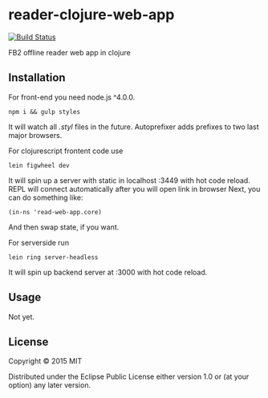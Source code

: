 # reader-clojure-web-app

[![Build Status](https://travis-ci.org/tadjik1/reader-clojure-web-app.svg?branch=master)](https://travis-ci.org/tadjik1/reader-clojure-web-app)

FB2 offline reader web app in clojure

## Installation

For front-end you need node.js ^4.0.0.
```
npm i && gulp styles
```
It will watch all *.styl* files in the future.
Autoprefixer adds prefixes to two last major browsers.

For clojurescript frontent code use
```
lein figwheel dev
```
It will spin up a server with static in localhost :3449 with hot code reload.
REPL will connect automatically after you will open link in browser
Next, you can do something like:
```
(in-ns 'read-web-app.core)
```
And then swap state, if you want.

For serverside run
```
lein ring server-headless
```

It will spin up backend server at :3000 with hot code reload.

## Usage

Not yet.

## License

Copyright © 2015 MIT

Distributed under the Eclipse Public License either version 1.0 or (at
your option) any later version.
